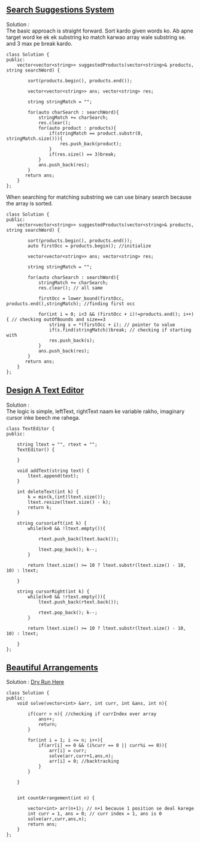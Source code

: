 ## [Search Suggestions System](https://leetcode.com/problems/search-suggestions-system/description/)
Solution : <br>
The basic approach is straight forward. Sort kardo given words ko. Ab apne target word ke ek ek substring ko match karwao array wale substring se. and 3 max pe break kardo.
```
class Solution {
public:
    vector<vector<string>> suggestedProducts(vector<string>& products, string searchWord) {

        sort(products.begin(), products.end());

        vector<vector<string>> ans; vector<string> res;

        string stringMatch = "";

        for(auto charSearch : searchWord){
            stringMatch += charSearch;
            res.clear();
            for(auto product : products){
                if(stringMatch == product.substr(0, stringMatch.size())){
                    res.push_back(product);
                }
                if(res.size() == 3)break;
            }
            ans.push_back(res);
        }
       return ans; 
    }
};
```
When searching for matching substring we can use binary search because the array is sorted.
```
class Solution {
public:
    vector<vector<string>> suggestedProducts(vector<string>& products, string searchWord) {

        sort(products.begin(), products.end());
        auto firstOcc = products.begin(); //initialize

        vector<vector<string>> ans; vector<string> res;

        string stringMatch = "";

        for(auto charSearch : searchWord){
            stringMatch += charSearch;
            res.clear(); // all same
            
            firstOcc = lower_bound(firstOcc, products.end(),stringMatch); //finding first occ

            for(int i = 0; i<3 && (firstOcc + i)!=products.end(); i++){ // checking outOfBounds and size==3
                string s = *(firstOcc + i); // pointer to value
                if(s.find(stringMatch))break; // checking if starting with
                res.push_back(s);
            }
            ans.push_back(res);
        }
       return ans; 
    }
};
```

## [Design A Text Editor](https://leetcode.com/problems/design-a-text-editor/description/)

Solution : <br>
The logic is simple, leftText, rightText naam ke variable rakho, imaginary cursor inke beech me rahega.

```
class TextEditor {
public:

    string ltext = "", rtext = "";
    TextEditor() {
        
    }
    
    void addText(string text) {
        ltext.append(text);
    }
    
    int deleteText(int k) {
        k = min(k,(int)ltext.size());
        ltext.resize(ltext.size() - k);
        return k;
    }
    
    string cursorLeft(int k) {
        while(k>0 && !ltext.empty()){

            rtext.push_back(ltext.back());

            ltext.pop_back(); k--;
        }

        return ltext.size() >= 10 ? ltext.substr(ltext.size() - 10, 10) : ltext;
        
    }
    
    string cursorRight(int k) {
        while(k>0 && !rtext.empty()){
            ltext.push_back(rtext.back());

            rtext.pop_back(); k--;
        }
    
        return ltext.size() >= 10 ? ltext.substr(ltext.size() - 10, 10) : ltext;
        
    }
};
```

## [Beautiful Arrangements](https://leetcode.com/problems/beautiful-arrangement/)

Solution : [Dry Run Here](https://www.youtube.com/watch?v=xf8qAkqDr8Y)

```
class Solution {
public:
    void solve(vector<int> &arr, int curr, int &ans, int n){

        if(curr > n){ //checking if currIndex over array
            ans++;
            return;
        }

        for(int i = 1; i <= n; i++){
            if(arr[i] == 0 && (i%curr == 0 || curr%i == 0)){
                arr[i] = curr;
                solve(arr,curr+1,ans,n);
                arr[i] = 0; //backtracking
            }
        }

    }


    int countArrangement(int n) {

        vector<int> arr(n+1); // n+1 because 1 position se deal karege
        int curr = 1, ans = 0; // curr index = 1, ans is 0
        solve(arr,curr,ans,n);
        return ans;
    }
};
```




